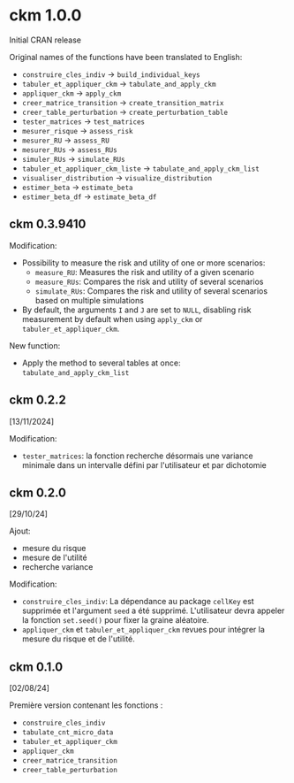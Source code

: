 # ckm 1.0.0

Initial CRAN release

Original names of the functions have been translated to English:

- `construire_cles_indiv` -> `build_individual_keys`
- `tabuler_et_appliquer_ckm` -> `tabulate_and_apply_ckm`
- `appliquer_ckm` -> `apply_ckm`
- `creer_matrice_transition` -> `create_transition_matrix`
- `creer_table_perturbation` -> `create_perturbation_table`
- `tester_matrices` -> `test_matrices`
- `mesurer_risque` -> `assess_risk`
- `mesurer_RU` -> `assess_RU`
- `mesurer_RUs` -> `assess_RUs`
- `simuler_RUs` -> `simulate_RUs`
- `tabuler_et_appliquer_ckm_liste` -> `tabulate_and_apply_ckm_list`
- `visualiser_distribution` -> `visualize_distribution`
- `estimer_beta` -> `estimate_beta`
- `estimer_beta_df` -> `estimate_beta_df`

## ckm 0.3.9410

  Modification:

- Possibility to measure the risk and utility of one or more scenarios:
  - `measure_RU`: Measures the risk and utility of a given scenario
  - `measure_RUs`: Compares the risk and utility of several scenarios
  - `simulate_RUs`: Compares the risk and utility of several scenarios based on
  multiple simulations
- By default, the arguments `I` and `J` are set to `NULL`,
disabling risk measurement by default when using `apply_ckm` or
`tabuler_et_appliquer_ckm`.

New function:

- Apply the method to several tables at once: `tabulate_and_apply_ckm_list`


## ckm 0.2.2

[13/11/2024]

Modification:

- `tester_matrices`: la fonction recherche désormais une variance minimale dans un intervalle défini par l'utilisateur et par dichotomie

## ckm 0.2.0

[29/10/24]

Ajout:

- mesure du risque
- mesure de l'utilité
- recherche variance

Modification:

- `construire_cles_indiv`:
  La dépendance au package `cellKey` est supprimée et l'argument `seed` a été
  supprimé. L'utilisateur devra appeler la fonction `set.seed()` pour fixer
  la graine aléatoire.
- `appliquer_ckm` et `tabuler_et_appliquer_ckm` revues pour intégrer la mesure
du risque et de l'utilité.

## ckm 0.1.0

[02/08/24]

Première version contenant les fonctions :

- `construire_cles_indiv`
- `tabulate_cnt_micro_data`
- `tabuler_et_appliquer_ckm`
- `appliquer_ckm`
- `creer_matrice_transition`
- `creer_table_perturbation`
